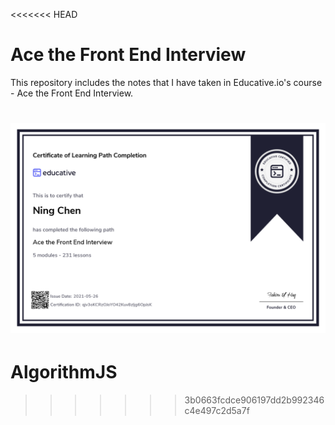 <<<<<<< HEAD
# Ace the Front End Interview
This repository includes the notes that I have taken in Educative.io's course - Ace the Front End Interview.

![Certification](1.png)
=======
# AlgorithmJS
>>>>>>> 3b0663fcdce906197dd2b992346c4e497c2d5a7f
